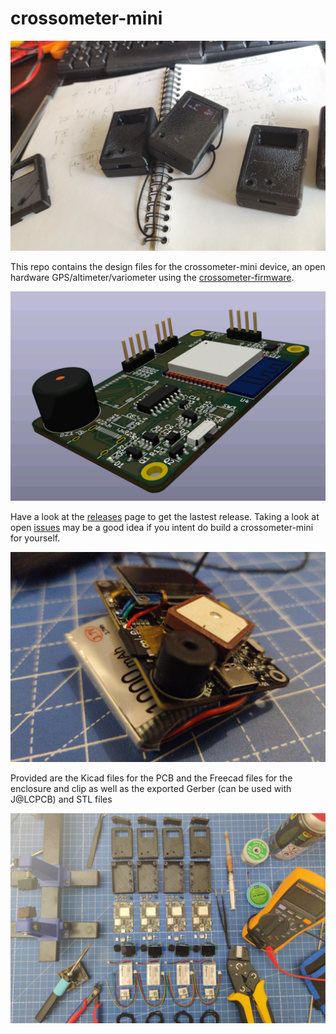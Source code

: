 # crossometer-mini

![crossometer-mini](images/crossometer-mini.jpg)

This repo contains the design files for the crossometer-mini device, an open hardware GPS/altimeter/variometer using the [crossometer-firmware](https://github.com/fredszaq/crossometer-firmware).

![crossometer-mini pcb](images/crossometer-mini-pcb.jpg)

Have a look at the [releases](https://github.com/fredszaq/crossometer-mini/releases) page to get the lastest release. Taking a look at open [issues](https://github.com/fredszaq/crossometer-mini/issues) may be a good idea if you intent do build a crossometer-mini for yourself.

![crossometer-mini without 3 case](images/naked-crossometer-mini.jpg)

Provided are the Kicad files for the PCB and the Freecad files for the enclosure and clip as well as the exported Gerber (can be used with J@LCPCB) and STL files

![4 crossometer-mini before assembly](images/crossometer-mini-fabrication.jpg)


